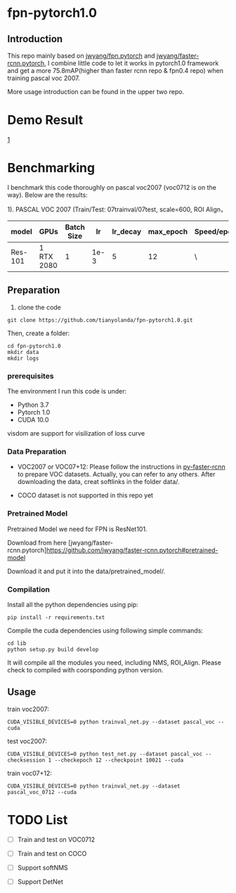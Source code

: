 # fpn-pytorch1.0
## Introduction
This repo mainly based on [jwyang/fpn.pytorch](https://github.com/jwyang/fpn.pytorch) and [jwyang/faster-rcnn.pytorch](https://github.com/jwyang/faster-rcnn.pytorch/tree/pytorch-1.0), I combine little code to let it works in pytorch1.0 framework and get a more 75.8mAP(higher than faster rcnn repo & fpn0.4 repo) when training pascal voc 2007.

More usage introduction can be found in the upper two repo.

# Demo Result 
[1](https://github.com/tianyolanda/fpn-pytorch1.0/blob/master/images/2007_000243_det.jpg)
[](https://github.com/tianyolanda/fpn-pytorch1.0/blob/master/images/2007_000061_det.jpg)
[](https://github.com/tianyolanda/fpn-pytorch1.0/blob/master/images/2007_000175_det.jpg)
[](https://github.com/tianyolanda/fpn-pytorch1.0/blob/master/images/2011_005266_det.jpg)
[](https://github.com/tianyolanda/fpn-pytorch1.0/blob/master/images/2011_005252_det.jpg)


# Benchmarking

I benchmark this code thoroughly on pascal voc2007 (voc0712 is on the way). Below are the results:

1). PASCAL VOC 2007 (Train/Test: 07trainval/07test, scale=600, ROI Align， 

model    | GPUs | Batch Size | lr        | lr_decay | max_epoch     |  Speed/epoch | Memory/GPU | mAP 
---------|-----------|----|-----------|-----|-----|-------|--------|--------
Res-101    | 1  RTX 2080  | 1 | 1e-3 | 5  | 12  |  \ | \ | 75.8 


## Preparation

1. clone the code

```
git clone https://github.com/tianyolanda/fpn-pytorch1.0.git
```

Then, create a folder:

```
cd fpn-pytorch1.0 
mkdir data
mkdir logs
```

### prerequisites
The environment I run this code is under:
- Python 3.7
- Pytorch 1.0
- CUDA 10.0

visdom are support for visilization of loss curve

### Data Preparation
* VOC2007 or VOC07+12: Please follow the instructions in [py-faster-rcnn](https://github.com/rbgirshick/py-faster-rcnn#beyond-the-demo-installation-for-training-and-testing-models) to prepare VOC datasets. Actually, you can refer to any others. After downloading the data, creat softlinks in the folder data/.

* COCO dataset is not supported in this repo yet

### Pretrained Model
Pretrained Model we need for FPN is ResNet101.

Download from here [jwyang/faster-rcnn.pytorch]https://github.com/jwyang/faster-rcnn.pytorch#pretrained-model

Download it and put it into the data/pretrained_model/.

### Compilation
Install all the python dependencies using pip:
```
pip install -r requirements.txt

```

Compile the cuda dependencies using following simple commands:
```
cd lib
python setup.py build develop
```
It will compile all the modules you need, including NMS, ROI_Align. Please check to compiled with coorsponding python version.

## Usage

train voc2007:

```
CUDA_VISIBLE_DEVICES=0 python trainval_net.py --dataset pascal_voc --cuda
```

test voc2007:

```
CUDA_VISIBLE_DEVICES=0 python test_net.py --dataset pascal_voc --checksession 1 --checkepoch 12 --checkpoint 10021 --cuda
```

train voc07+12:

```
CUDA_VISIBLE_DEVICES=0 python trainval_net.py --dataset pascal_voc_0712 --cuda

```

# TODO List
- [ ] Train and test on VOC0712
- [ ] Train and test on COCO
- [ ] Support softNMS
- [ ] Support DetNet





